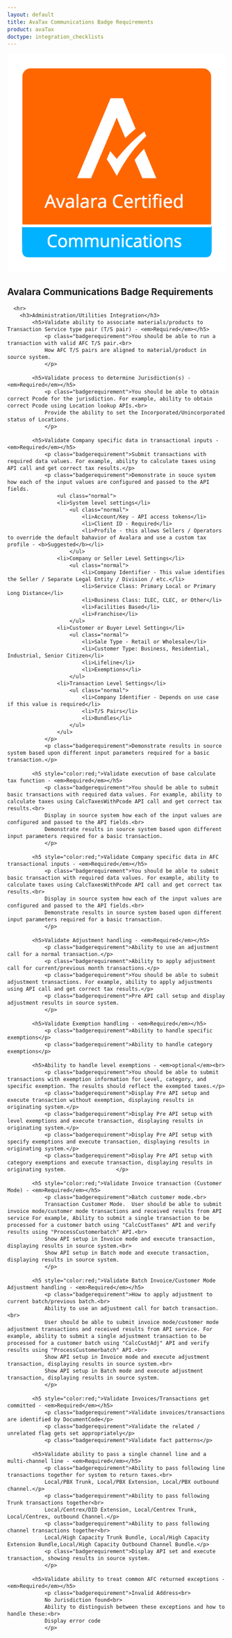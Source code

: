 ```yaml
---
layout: default
title: AvaTax Communications Badge Requirements
product: avaTax
doctype: integration_checklists
---
```

 <div class="row padding-top padding bottom">
    <div class="col-sm-2">
      <img src="/public/images/devdot/badges/Comms.png" class="img-responsive" alt="Avalara Certified Solution">
    </div>
    <div class="col-sm-8 padding-top">
      <h2>Avalara Communications Badge Requirements</h2>
      <!--<h3>Do we want to say anything here?</h3>-->
      
      <hr>
        <h3>Administration/Utilities Integration</h3>
            <h5>Validate ability to associate materials/products to Transaction Service type pair (T/S pair) - <em>Required</em></h5>
                <p class="badgerequirement">You should be able to run a transaction with valid AFC T/S pair.<br>
                How AFC T/S pairs are aligned to material/product in source system.
                </p>
            
            <h5>Validate process to determine Jurisdiction(s) - <em>Required</em></h5>
                <p class="badgerequirement">You should be able to obtain correct Pcode for the jurisdiction. For example, ability to obtain correct Pcode using Location lookup APIs.<br>
                Provide the ability to set the Incorporated/Unincorporated status of Locations.
                </p>
                
            <h5>Validate Company specific data in transactional inputs - <em>Required</em></h5>
                <p class="badgerequirement">Submit transactions with required data values. For example, ability to calculate taxes using API call and get correct tax results.</p>
                <p class="badgerequirement">Demonstrate in souce system how each of the input values are configured and passed to the API fields.
                    <ul class="normal">
                    <li>System level settings</li>
                        <ul class="normal">
                            <li>Account/Key - API access tokens</li>
                            <li>Client ID - Required</li>
                            <li>Profile - this allows Sellers / Operators to override the default bahavior of Avalara and use a custom tax profile - <b>Suggested</b></li>
                        </ul>
                    <li>Company or Seller Level Settings</li>
                        <ul class="normal">
                            <li>Company Identifier - This value identifies the Seller / Separate Legal Entity / Division / etc.</li>
                            <li>Service Class: Primary Local or Primary Long Distance</li>
                            <li>Business Class: ILEC, CLEC, or Other</li>
                            <li>Facilities Based</li>
                            <li>Franchise</li>
                        </ul>
                    <li>Customer or Buyer Level Settings</li>
                        <ul class="normal">
                            <li>Sale Type - Retail or Wholesale</li>
                            <li>Customer Type: Business, Residential, Industrial, Senior Citizen</li>
                            <li>Lifeline</li>
                            <li>Exemptions</li>
                        </ul>
                    <li>Transaction Level Settings</li>
                        <ul class="normal">
                            <li>Company Identifier - Depends on use case if this value is required</li>
                            <li>T/S Pairs</li>
                            <li>Bundles</li>
                        </ul>
                    </ul>
                </p>
                <p class="badgerequirement">Demonstrate results in source system based upon different input parameters required for a basic transaction.</p>
            
            <h5 style="color:red;">Validate execution of base calculate tax function - <em>Required</em></h5>
                <p class="badgerequirement">You should be able to submit basic transactions with required data values. For example, ability to calculate taxes using CalcTaxesWithPcode API call and get correct tax results.<br>
                Display in source system how each of the input values are configured and passed to the API fields.<br>
                Demonstrate results in source system based upon different input parameters required for a basic transaction.
                </p>
                
            <h5 style="color:red;">Validate Company specific data in AFC transactional inputs - <em>Required</em></h5>
                <p class="badgerequirement">You should be able to submit basic transaction with required data values. For example, ability to calculate taxes using CalcTaxesWithPcode API call and get correct tax results.<br>
                Display in source system how each of the input values are configured and passed to the API fields.<br>
                Demonstrate results in source system based upon different input parameters required for a basic transaction.
                </p>
            
            <h5>Validate Adjustment handling - <em>Required</em></h5>
                <p class="badgerequirement">Ability to use an adjustment call for a normal transaction.</p>
                <p class="badgerequirement">Ability to apply adjustment call for current/previous month transactions.</p>
                <p class="badgerequirement">You should be able to submit adjustment transactions. For example, ability to apply adjustments using API call and get correct tax results.</p>
                <p class="badgerequirement">Pre API call setup and display adjustment results in source system.
                </p>
                
            <h5>Validate Exemption handling - <em>Required</em></h5>
                <p class="badgerequirement">Ability to handle specific exemptions</p>
                <p class="badgerequirement">Ability to handle category exemptions</p>
                
            <h5>Ability to handle level exemptions - <em>optional</em><br>
                <p class="badgerequirement">You should be able to submit transactions with exemption information for Level, category, and specific exemption. The results should reflect the exempted taxes.</p>
                <p class="badgerequirement">Display Pre API setup and execute transaction without exemption, displaying results in originating system.</p>
                <p class="badgerequirement">Display Pre API setup with level exemptions and execute transaction, displaying results in originating system.</p>
                <p class="badgerequirement">Display Pre API setup with specify exemptions and execute transaction, displaying results in originating system.</p>
                <p class="badgerequirement">Display Pre API setup with category exemptions and execute transaction, displaying results in originating system.                </p>
            
            <h5 style="color:red;">Validate Invoice transaction (Customer Mode) - <em>Required</em></h5>
                <p class="badgerequirement">Batch customer mode.<br>
                Transaction Customer Mode.	User should be able to submit invoice mode/customer mode transactions and received results from API service For example, Ability to submit a single transaction to be processed for a customer batch using "CalcCustTaxes" API and verify results using "ProcessCustomerbatch" API.<br>
                Show API setup in Invoice mode and execute transaction, displaying results in source system.<br>
                Show API setup in Batch mode and execute transaction, displaying results in source system.
                </p>
                
            <h5 style="color:red;">Validate Batch Invoice/Customer Mode Adjustment handling - <em>Required</em></h5>
                <p class="badgerequirement">How to apply adjustment to current batch/previous batch.<br>
                Ability to use an adjustment call for batch transaction.<br>
                User should be able to submit invoice mode/customer mode adjustment transactions and received results from API service. For example, ability to submit a single adjustment transaction to be processed for a customer batch using "CalcCustAdj" API and verify results using "ProcessCustomerbatch" API.<br>
                Show API setup in Invoice mode and execute adjustment transaction, displaying results in source system.<br>
                Show API setup in Batch mode and execute adjustment transaction, displaying results in source system.
                </p>
            
            <h5 style="color:red;">Validate Invoices/Transactions get committed - <em>Required</em></h5>
                <p class="badgerequirement">Validate invoices/transactions are identified by DocumentCode</p>
                <p class="badgerequirement">Validate the related / unrelated flag gets set appropriately</p>
                <p class="badgerequirement">Validate fact patterns</p>

            <h5>Validate ability to pass a single channel line and a multi-channel line - <em>Required</em></h5>
                <p class="badgerequirement">Ability to pass following line transactions together for system to return taxes.<br>
                Local/PBX Trunk, Local/PBX Extension, Local/PBX outbound channel.</p>
                <p class="badgerequirement">Ability to pass following Trunk transactions together<br>
                Local/Centrex/DID Extension, Local/Centrex Trunk, Local/Centrex, outbound Channel.</p>
                <p class="badgerequirement">Ability to pass following channel transactions together<br>
                Local/High Capacity Trunk Bundle, Local/High Capacity Extension Bundle,Local/High Capacity Outbound Channel Bundle.</p>
                <p class="badgerequirement">Display API set and execute transaction, showing results in source system.
                </p>
                
            <h5>Validate ability to treat common AFC returned exceptions - <em>Required</em></h5>
                <p class="badgerequirement">Invalid Address<br>
                No Jurisdiction found<br>
                Ability to distinguish between these exceptions and how to handle these:<br>
                Display error code
                </p>
      